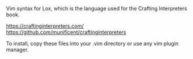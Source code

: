 Vim syntax for Lox, which is the language used for the Crafting Interpreters book.

https://craftinginterpreters.com/
https://github.com/munificent/craftinginterpreters


To install, copy these files into your .vim directory or use any vim plugin manager.
